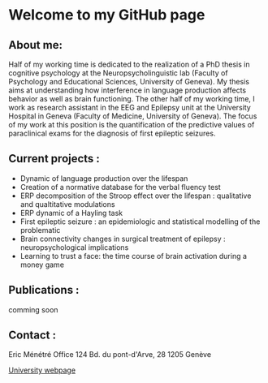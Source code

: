 # Welcome to my GitHub page

## About me: 
Half of my working time is dedicated to the realization of a PhD thesis in cognitive psychology at the Neuropsycholinguistic lab (Faculty of Psychology and Educational Sciences, University of Geneva). My thesis aims at understanding how interference in language production affects behavior as well as brain functioning. 
The other half of my working time, I work as research assistant in the EEG and Epilepsy unit at the University Hospital in Geneva (Faculty of Medicine, University of Geneva). The focus of my work at this position is the quantification of the predictive values of paraclinical exams for the diagnosis of first epileptic seizures.


## Current projects : 

* Dynamic of language production over the lifespan 
* Creation of a normative database for the verbal fluency test
* ERP decomposition of the Stroop effect over the lifespan : qualitative and qualtitative modulations
* ERP dynamic of a Hayling task
* First epileptic seizure : an epidemiologic and statistical modelling of the problematic
* Brain connectivity changes in surgical treatment of epilepsy : neuropsychological implications 
* Learning to trust a face: the time course of brain activation during a money game

## Publications : 

comming soon


## Contact : 

Eric Ménétré 
Office 124
Bd. du pont-d'Arve, 28
1205 Genève

[University webpage](https://www.unige.ch/fapse/psycholinguistique/equipes/npl/membres/eric-menetre/)
